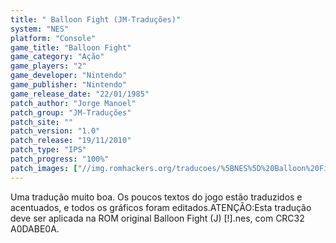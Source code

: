 ```yaml
---
title: " Balloon Fight (JM-Traduções)"
system: "NES"
platform: "Console"
game_title: "Balloon Fight"
game_category: "Ação"
game_players: "2"
game_developer: "Nintendo"
game_publisher: "Nintendo"
game_release_date: "22/01/1985"
patch_author: "Jorge Manoel"
patch_group: "JM-Traduções"
patch_site: ""
patch_version: "1.0"
patch_release: "19/11/2010"
patch_type: "IPS"
patch_progress: "100%"
patch_images: ["//img.romhackers.org/traducoes/%5BNES%5D%20Balloon%20Fight%20-%20JM-Tradu%C3%A7%C3%B5es%20-%201.png","//img.romhackers.org/traducoes/%5BNES%5D%20Balloon%20Fight%20-%20JM-Tradu%C3%A7%C3%B5es%20-%202.png","//img.romhackers.org/traducoes/%5BNES%5D%20Balloon%20Fight%20-%20JM-Tradu%C3%A7%C3%B5es%20-%203.png"]
---
```

Uma tradução muito boa. Os poucos textos do jogo estão traduzidos e acentuados, e todos os gráficos foram editados.ATENÇÃO:Esta tradução deve ser aplicada na ROM original Balloon Fight (J) [!].nes, com CRC32 A0DABE0A.